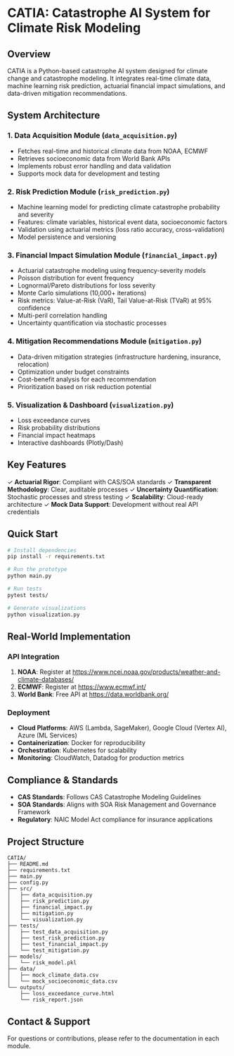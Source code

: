 # CATIA: Catastrophe AI System for Climate Risk Modeling

## Overview

CATIA is a Python-based catastrophe AI system designed for climate change and catastrophe modeling. It integrates real-time climate data, machine learning risk prediction, actuarial financial impact simulations, and data-driven mitigation recommendations.

## System Architecture

### 1. **Data Acquisition Module** (`data_acquisition.py`)
- Fetches real-time and historical climate data from NOAA, ECMWF
- Retrieves socioeconomic data from World Bank APIs
- Implements robust error handling and data validation
- Supports mock data for development and testing

### 2. **Risk Prediction Module** (`risk_prediction.py`)
- Machine learning model for predicting climate catastrophe probability and severity
- Features: climate variables, historical event data, socioeconomic factors
- Validation using actuarial metrics (loss ratio accuracy, cross-validation)
- Model persistence and versioning

### 3. **Financial Impact Simulation Module** (`financial_impact.py`)
- Actuarial catastrophe modeling using frequency-severity models
- Poisson distribution for event frequency
- Lognormal/Pareto distributions for loss severity
- Monte Carlo simulations (10,000+ iterations)
- Risk metrics: Value-at-Risk (VaR), Tail Value-at-Risk (TVaR) at 95% confidence
- Multi-peril correlation handling
- Uncertainty quantification via stochastic processes

### 4. **Mitigation Recommendations Module** (`mitigation.py`)
- Data-driven mitigation strategies (infrastructure hardening, insurance, relocation)
- Optimization under budget constraints
- Cost-benefit analysis for each recommendation
- Prioritization based on risk reduction potential

### 5. **Visualization & Dashboard** (`visualization.py`)
- Loss exceedance curves
- Risk probability distributions
- Financial impact heatmaps
- Interactive dashboards (Plotly/Dash)

## Key Features

✓ **Actuarial Rigor**: Compliant with CAS/SOA standards
✓ **Transparent Methodology**: Clear, auditable processes
✓ **Uncertainty Quantification**: Stochastic processes and stress testing
✓ **Scalability**: Cloud-ready architecture
✓ **Mock Data Support**: Development without real API credentials

## Quick Start

```bash
# Install dependencies
pip install -r requirements.txt

# Run the prototype
python main.py

# Run tests
pytest tests/

# Generate visualizations
python visualization.py
```

## Real-World Implementation

### API Integration
1. **NOAA**: Register at https://www.ncei.noaa.gov/products/weather-and-climate-databases/
2. **ECMWF**: Register at https://www.ecmwf.int/
3. **World Bank**: Free API at https://data.worldbank.org/

### Deployment
- **Cloud Platforms**: AWS (Lambda, SageMaker), Google Cloud (Vertex AI), Azure (ML Services)
- **Containerization**: Docker for reproducibility
- **Orchestration**: Kubernetes for scalability
- **Monitoring**: CloudWatch, Datadog for production metrics

## Compliance & Standards

- **CAS Standards**: Follows CAS Catastrophe Modeling Guidelines
- **SOA Standards**: Aligns with SOA Risk Management and Governance Framework
- **Regulatory**: NAIC Model Act compliance for insurance applications

## Project Structure

```
CATIA/
├── README.md
├── requirements.txt
├── main.py
├── config.py
├── src/
│   ├── data_acquisition.py
│   ├── risk_prediction.py
│   ├── financial_impact.py
│   ├── mitigation.py
│   └── visualization.py
├── tests/
│   ├── test_data_acquisition.py
│   ├── test_risk_prediction.py
│   ├── test_financial_impact.py
│   └── test_mitigation.py
├── models/
│   └── risk_model.pkl
├── data/
│   ├── mock_climate_data.csv
│   └── mock_socioeconomic_data.csv
└── outputs/
    ├── loss_exceedance_curve.html
    └── risk_report.json
```

## Contact & Support

For questions or contributions, please refer to the documentation in each module.

